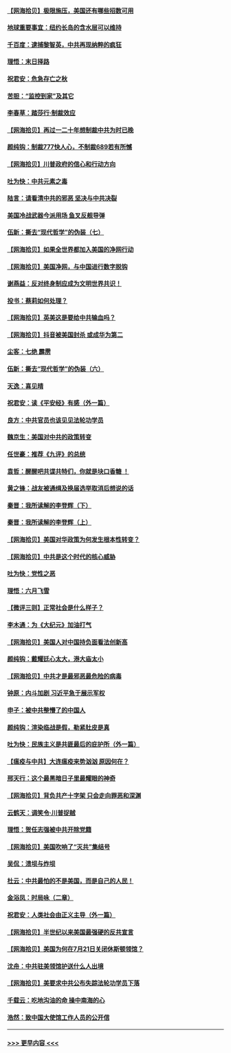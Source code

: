 #### [【网海拾贝】极限施压，美国还有哪些招数可用](../pages/nsc993/n12322512.md?t=08120702) 
#### [地球重要事宜：纽约长岛的含水层可以维持](../pages/nsc993/n12321844.md?t=08120702) 
#### [千百度：逮捕黎智英，中共再现纳粹的疯狂](../pages/nsc993/n12321777.md?t=08120702) 
#### [理悟：末日择路](../pages/nsc993/n12320812.md?t=08120702) 
#### [祝君安：危急存亡之秋](../pages/nsc993/n12320795.md?t=08120702) 
#### [苦胆：“监控到家”及其它](../pages/nsc993/n12320751.md?t=08120702) 
#### [李春草：踏莎行·制裁效应](../pages/nsc993/n12318290.md?t=08120702) 
#### [【网海拾贝】再过一二十年想制裁中共为时已晚](../pages/nsc993/n12318195.md?t=08120702) 
#### [颜纯钩：制裁777快人心，不制裁689若有所憾](../pages/nsc993/n12316912.md?t=08120702) 
#### [【网海拾贝】川普政府的信心和行动方向](../pages/nsc993/n12316673.md?t=08120702) 
#### [吐为快：中共元素之毒](../pages/nsc993/n12316547.md?t=08120702) 
#### [陆言：请看清中共的邪恶 坚决与中共决裂](../pages/nsc993/n12315784.md?t=08120702) 
#### [美国冷战武器今派用场 鱼叉反舰导弹](../pages/nsc993/n12316258.md?t=08120702) 
#### [伍新：撕去“现代哲学”的伪装（七）](../pages/nsc993/n12315846.md?t=08120702) 
#### [【网海拾贝】如果全世界都加入美国的净网行动](../pages/nsc993/n12315588.md?t=08120702) 
#### [【网海拾贝】美国净网，与中国进行数字脱钩](../pages/nsc993/n12312813.md?t=08120702) 
#### [谢燕益：反对终身制应成为文明世界共识！](../pages/nsc993/n12310465.md?t=08120702) 
#### [投书：蔡莉如何处理？](../pages/nsc993/n12310224.md?t=08120702) 
#### [【网海拾贝】英美这是要给中共输血吗？](../pages/nsc993/n12307646.md?t=08120702) 
#### [【网海拾贝】抖音被美国封杀 或成华为第二](../pages/nsc993/n12305277.md?t=08120702) 
#### [尘客：七绝 霹雳](../pages/nsc993/n12304053.md?t=08120702) 
#### [伍新：撕去“现代哲学”的伪装（六）](../pages/nsc993/n12303243.md?t=08120702) 
#### [天逸：喜见晴](../pages/nsc993/n12303226.md?t=08120702) 
#### [祝君安：读《平安经》有感（外一篇）](../pages/nsc993/n12303170.md?t=08120702) 
#### [良方：中共官员也该见见法轮功学员](../pages/nsc993/n12302985.md?t=08120702) 
#### [魏京生：美国对中共的政策转变](../pages/nsc993/n12302929.md?t=08120702) 
#### [任世豪：推荐《九评》的总统](../pages/nsc993/n12302838.md?t=08120702) 
#### [袁哲：醒醒吧共谍共特们，你就是块口香糖 ！](../pages/nsc993/n12302678.md?t=08120702) 
#### [黄之锋：战友被通缉及换届选举取消后想说的话](../pages/nsc993/n12302681.md?t=08120702) 
#### [秦晋：我所读解的李登辉（下）](../pages/nsc993/n12302171.md?t=08120702) 
#### [秦晋：我所读解的李登辉（上）](../pages/nsc993/n12301979.md?t=08120702) 
#### [【网海拾贝】美国对华政策为何发生根本性转变？](../pages/nsc993/n12302091.md?t=08120702) 
#### [【网海拾贝】中共是这个时代的核心威胁](../pages/nsc993/n12300541.md?t=08120702) 
#### [吐为快：党性之恶](../pages/nsc993/n12300263.md?t=08120702) 
#### [理悟：六月飞雪](../pages/nsc993/n12300243.md?t=08120702) 
#### [【微评三则】正常社会是什么样子？](../pages/nsc993/n12300228.md?t=08120702) 
#### [李木通：为《大纪元》加油打气](../pages/nsc993/n12280363.md?t=08120702) 
#### [【网海拾贝】美国人对中国持负面看法创新高](../pages/nsc993/n12298720.md?t=08120702) 
#### [颜纯钩：戴耀廷心太大，港大庙太小](../pages/nsc993/n12297682.md?t=08120702) 
#### [【网海拾贝】中共才是最邪恶最危险的病毒](../pages/nsc993/n12296470.md?t=08120702) 
#### [钟原：内斗加剧 习近平急于展示军权](../pages/nsc993/n12292544.md?t=08120702) 
#### [申子：被中共整懵了的中国人](../pages/nsc993/n12291389.md?t=08120702) 
#### [颜纯钩：渲染临战是假，勒紧肚皮是真](../pages/nsc993/n12290945.md?t=08120702) 
#### [吐为快：民族主义是共匪最后的庇护所（外一篇）](../pages/nsc993/n12290887.md?t=08120702) 
#### [【瘟疫与中共】大连瘟疫来势汹汹 原因何在？](../pages/nsc993/n12287474.md?t=08120702) 
#### [邢天行：这个最黑暗日子里最耀眼的神奇](../pages/nsc993/n12289882.md?t=08120702) 
#### [【网海拾贝】背负共产十字架 只会走向罪恶和深渊](../pages/nsc993/n12288290.md?t=08120702) 
#### [云鹤天：调笑令·川普捉贼](../pages/nsc993/n12285672.md?t=08120702) 
#### [理悟：贺任志强被中共开除党籍](../pages/nsc993/n12285597.md?t=08120702) 
#### [【网海拾贝】美国吹响了“灭共”集结号](../pages/nsc993/n12284522.md?t=08120702) 
#### [吴侃：溃坝与炸坝](../pages/nsc993/n12283593.md?t=08120702) 
#### [杜云：中共最怕的不是美国，而是自己的人民！](../pages/nsc993/n12282935.md?t=08120702) 
#### [金浴凤：时局咏（二章）](../pages/nsc993/n12282923.md?t=08120702) 
#### [祝君安：人类社会由正义主导（外一篇）](../pages/nsc993/n12282809.md?t=08120702) 
#### [【网海拾贝】半世纪以来美国最强硬的反共宣言](../pages/nsc993/n12282656.md?t=08120702) 
#### [【网海拾贝】美国为何在7月21日关闭休斯顿领馆？](../pages/nsc993/n12279731.md?t=08120702) 
#### [沈舟：中共驻美领馆护送什么人出境](../pages/nsc993/n12278949.md?t=08120702) 
#### [【网海拾贝】美要求中共公布失踪法轮功学员下落](../pages/nsc993/n12277656.md?t=08120702) 
#### [千载云：吃地沟油的命 操中南海的心](../pages/nsc993/n12277533.md?t=08120702) 
#### [浩然：致中国大使馆工作人员的公开信](../pages/nsc993/n12277436.md?t=08120702) 

----
#### [ >>> 更早内容 <<< ](../indexes/nsc993-earlier.md)
